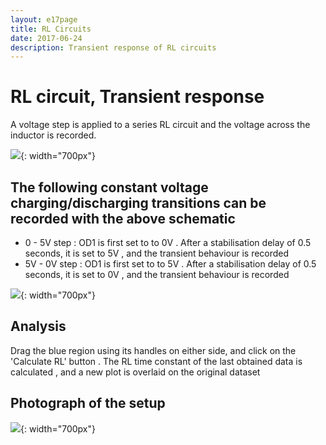 ```yaml
---
layout: e17page
title: RL Circuits
date: 2017-06-24
description: Transient response of RL circuits
---
```


# RL circuit, Transient response

A voltage step is applied to a series RL circuit and the voltage across
the inductor is recorded.

![](images/schematics/RLcircuit.svg){: width="700px"}

## The following constant voltage charging/discharging transitions can be recorded with the above schematic
+ 0 - 5V step : OD1 is first set to to 0V . After a stabilisation delay of 0.5 seconds, it is set to 5V , and the transient behaviour is recorded
+ 5V - 0V step : OD1 is first set to to 5V . After a stabilisation delay of 0.5 seconds, it is set to 0V , and the transient behaviour is recorded

![](images/screenshots/RLcircuit.png){: width="700px"}

## Analysis

Drag the blue region using its handles on either side, and click on the 'Calculate RL' button . 
The RL time constant of the last obtained data is calculated , and a new plot is overlaid on the original dataset

## Photograph of the setup 

![](images/photographs/RLcircuit.jpg){: width="700px"}
